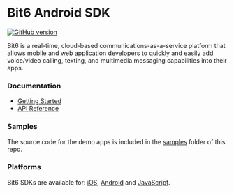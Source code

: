 Bit6 Android SDK
================
[![GitHub version](https://badge.fury.io/gh/bit6%2Fbit6-android-sdk.svg)](https://github.com/bit6/bit6-android-sdk)

Bit6 is a real-time, cloud-based communications-as-a-service platform that allows mobile and web application developers to quickly and easily add voice/video calling, texting, and multimedia messaging capabilities into their apps.

### Documentation
* [Getting Started](https://bit6.github.io/bit6-android-sdk/)
* [API Reference](https://bit6.github.io/bit6-android-sdk/api/)

### Samples
The source code for the demo apps is included in the [samples](https://github.com/bit6/bit6-android-samples/tree/master/samples) folder of this repo.

### Platforms
Bit6 SDKs are available for: [iOS](https://github.com/bit6/bit6-ios-sdk), [Android](https://github.com/bit6/bit6-android-sdk) and [JavaScript](https://github.com/bit6/bit6-js-sdk).
